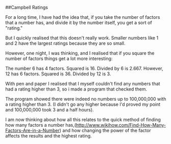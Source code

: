##Campbell Ratings

For a long time, I have had the idea that, if you take the number of factors that a number has, and divide it by the number itself, you get a sort of "rating."

But I quickly realised that this doesn't really work. Smaller numbers like 1 and 2 have the largest ratings because they are so small.

However, one night, I was thinking, and I realised that if you square the number of factors things get a lot more interesting:

The number 6 has 4 factors. Squared is 16. Divided by 6 is 2.667. 
However, 12 has 6 factors. Squared is 36. Divided by 12 is 3.

With pen and paper I realised that I myself couldn't find any numbers that had a rating higher than 3, so i made a program that checked them.

The program showed there were indeed no numbers up to 100,000,000 with a rating higher than 3. (I didn't go any higher because I'd proved my point and 100,000,000 took 3 and a half hours). 

I am now thinking about how all this relates to the quick method of finding how many factors a number has,(http://www.wikihow.com/Find-How-Many-Factors-Are-in-a-Number) and how changing the power of the factor affects the results and the highest rating.